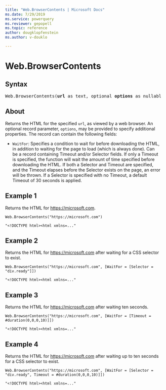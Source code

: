 ```yaml
---
title: "Web.BrowserContents | Microsoft Docs"
ms.date: 7/29/2019
ms.service: powerquery
ms.reviewer: gepopell
ms.topic: reference
author: dougklopfenstein
ms.author: v-douklo

---
```

# Web.BrowserContents

## Syntax

<pre>
Web.BrowserContents(<b>url</b> as text, optional <b>options</b> as nullable record) as text
</pre>
  
## About  

Returns the HTML for the specified `url`, as viewed by a web browser. An optional record parameter, `options`, may be provided to specify additional properties. The record can contain the following fields: 

- `WaitFor`: Specifies a condition to wait for before downloading the HTML, in addition to waiting for the page to load (which is always done). Can be a record containing Timeout and/or Selector fields. If only a Timeout is specified, the function will wait the amount of time specified before downloading the HTML. If both a Selector and Timeout are specified, and the Timeout elapses before the Selector exists on the page, an error will be thrown. If a Selector is specified with no Timeout, a default Timeout of 30 seconds is applied.
  
## Example 1

Returns the HTML for https://microsoft.com.

```powerquery-m
Web.BrowserContents("https://microsoft.com")
```

`"<!DOCTYPE html><html xmlns=..."`

## Example 2

Returns the HTML for https://microsoft.com after waiting for a CSS selector to exist.

```powerquery-m
Web.BrowserContents("https://microsoft.com", [WaitFor = [Selector = "div.ready"]])
```

`"<!DOCTYPE html><html xmlns=..."`

## Example 3

Returns the HTML for https://microsoft.com after waiting ten seconds.

```powerquery-m
Web.BrowserContents("https://microsoft.com", [WaitFor = [Timeout = #duration(0,0,0,10)]])
```

`"<!DOCTYPE html><html xmlns=..."`

## Example 4

Returns the HTML for https://microsoft.com after waiting up to ten seconds for a CSS selector to exist.

```powerquery-m
Web.BrowserContents("https://microsoft.com", [WaitFor = [Selector = "div.ready", Timeout = #duration(0,0,0,10)]])
```

`"<!DOCTYPE html><html xmlns=..."`